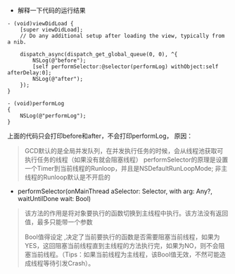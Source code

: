 + 解释一下代码的运行结果

```
- (void)viewDidLoad {
    [super viewDidLoad];
    // Do any additional setup after loading the view, typically from a nib.
    
    dispatch_async(dispatch_get_global_queue(0, 0), ^{
        NSLog(@"before");
        [self performSelector:@selector(performLog) withObject:self afterDelay:0];
        NSLog(@"after");
    });
}

- (void)performLog
{
    NSLog(@"performLog");
}
```
上面的代码只会打印before和after，不会打印performLog，
原因：
> GCD默认的是全局并发队列，在并发执行任务的时候，会从线程池获取可执行任务的线程（如果没有就会阻塞线程）
> performSelector的原理是设置一个Timer到当前线程的Runloop，并且是NSDefaultRunLoopMode;
> 非主线程的Runloop默认是不开启的

+ performSelector(onMainThread aSelector: Selector, with arg: Any?, waitUntilDone wait: Bool)

>该方法的作用是将对象要执行的函数切换到主线程中执行。该方法没有返回值，最多只能带一个参数
>
> Bool值得设定 ,决定了当前要执行的函数是否需要阻塞当前线程，如果为YES，这回阻塞当前线程直到主线程的方法执行完，如果为NO，则不会阻塞当前线程。（Tips：如果当前线程为主线程，该Bool值无效，不然可能造成线程等待引发Crash）。
> 